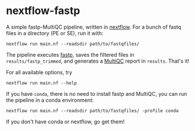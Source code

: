 # nextflow-fastp
A simple fastp-MultiQC pipeline, written in [nextflow](https://www.nextflow.io/).
For a bunch of fastq files in a directory (PE or SE), run it with:

```
nextflow run main.nf --readsdir path/to/fastqfiles/
```

The pipeline executes [fastp](https://github.com/OpenGene/fastp), saves the filtered files in `results/fastp_trimmed`, and generates a [MultiQC](https://multiqc.info/) report in `results`. That's it!

For all available options, try

```
nextflow run main.nf --help
```

If you have `conda`, there is no need to install fastp and MultiQC, you can run the pipeline in a conda environment:
```
nextflow run main.nf --readsdir path/to/fastqfiles/ -profile conda
```

If you don't have conda or nextflow, go get them!